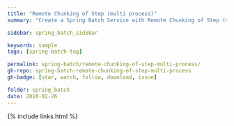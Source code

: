 ```yaml
---
title: "Remote Chunking of Step (multi process)"
summary: "Create a Spring Batch Service with Remote Chunking of Step (multi process)"

sidebar: spring_batch_sidebar

keywords: sample
tags: [spring-batch-tag]

permalink: spring-batch/remote-chunking-of-step-multi-process/
gh-repo: spring-batch-remote-chunking-of-step-multi-process
gh-badge: [star, watch, follow, download, issue]

folder: spring_batch
date: 2016-02-26
---
```


{% include links.html %}
